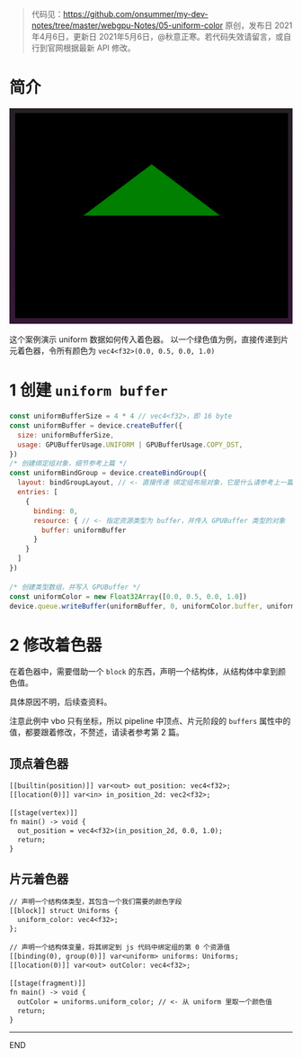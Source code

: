 > 代码见：https://github.com/onsummer/my-dev-notes/tree/master/webgpu-Notes/05-uniform-color
> 原创，发布日 2021年4月6日，更新日 2021年5月6日，@秋意正寒。若代码失效请留言，或自行到官网根据最新 API 修改。

# 简介

![image-20210406033950830](attachments/image-20210406033950830.png)

这个案例演示 uniform 数据如何传入着色器。
以一个绿色值为例，直接传递到片元着色器，令所有颜色为 `vec4<f32>(0.0, 0.5, 0.0, 1.0)`

# 1 创建 `uniform buffer`

``` js
const uniformBufferSize = 4 * 4 // vec4<f32>，即 16 byte
const uniformBuffer = device.createBuffer({
  size: uniformBufferSize,
  usage: GPUBufferUsage.UNIFORM | GPUBufferUsage.COPY_DST,
})
/* 创建绑定组对象，细节参考上篇 */
const uniformBindGroup = device.createBindGroup({
  layout: bindGroupLayout, // <- 直接传递 绑定组布局对象，它是什么请参考上一篇
  entries: [
    {
      binding: 0,
      resource: { // <- 指定资源类型为 buffer，并传入 GPUBuffer 类型的对象
        buffer: uniformBuffer
      }
    }
  ]
})

/* 创建类型数组，并写入 GPUBuffer */
const uniformColor = new Float32Array([0.0, 0.5, 0.0, 1.0])
device.queue.writeBuffer(uniformBuffer, 0, uniformColor.buffer, uniformColor.byteOffset, uniformColor.byteLength)
```

# 2 修改着色器

在着色器中，需要借助一个 `block` 的东西，声明一个结构体，从结构体中拿到颜色值。

具体原因不明，后续查资料。

注意此例中 vbo 只有坐标，所以 pipeline 中顶点、片元阶段的 `buffers` 属性中的值，都要跟着修改，不赘述，请读者参考第 2 篇。

## 顶点着色器

``` wgsl
[[builtin(position)]] var<out> out_position: vec4<f32>;
[[location(0)]] var<in> in_position_2d: vec2<f32>;

[[stage(vertex)]]
fn main() -> void {
  out_position = vec4<f32>(in_position_2d, 0.0, 1.0);
  return;
}
```

## 片元着色器

``` wgsl
// 声明一个结构体类型，其包含一个我们需要的颜色字段
[[block]] struct Uniforms {
  uniform_color: vec4<f32>;
};

// 声明一个结构体变量，将其绑定到 js 代码中绑定组的第 0 个资源值
[[binding(0), group(0)]] var<uniform> uniforms: Uniforms;
[[location(0)]] var<out> outColor: vec4<f32>;

[[stage(fragment)]]
fn main() -> void {
  outColor = uniforms.uniform_color; // <- 从 uniform 里取一个颜色值
  return;
}
```

----

END